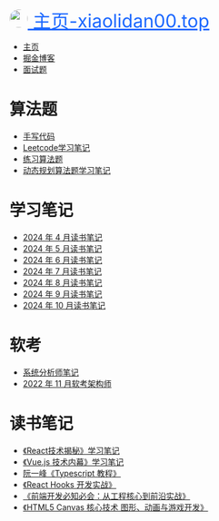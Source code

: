<a style='text-align:center;font-size:32px;color:#1a67ff;white-space: nowrap;' href='https://www.xiaolidan00.top'>
<img style="height:32px;width:32px;border-radius:50%" src='http://www.xiaolidan00.top/bell-icon.png'/>
主页-xiaolidan00.top </a>

- [主页](#index.md)
- [掘金博客](#https://juejin.cn/user/224781403162798)
- [面试题](#interview/index.md)

# 算法题

- [手写代码](#code/interview-code.md)
- [Leetcode学习笔记](#code/code-study.md)
- [练习算法题](#code/code.md)
- [动态规划算法题学习笔记](#code/dongtai.md)

# 学习笔记

- [2024 年 4 月读书笔记](#study/2024-4.md)
- [2024 年 5 月读书笔记](#study/2024-5.md)
- [2024 年 6 月读书笔记](#study/2024-6.md)
- [2024 年 7 月读书笔记](#study/2024-7.md)
- [2024 年 8 月读书笔记](#study/2024-8.md)
- [2024 年 9 月读书笔记](#study/2024-9.md)
- [2024 年 10 月读书笔记](#study/2024-10.md)

# 软考

- [系统分析师笔记](#ruankao/analysis.md)
- [2022 年 11 月软考架构师](#ruankao/note.md)

# 读书笔记

- [《React技术揭秘》学习笔记](#books/react-tech.md)
- [《Vue.js 技术内幕》学习笔记](#books/vue3.md)
- [阮一峰《Typescript 教程》](#books/ts.md)
- [《React Hooks 开发实战》](#books/react-hook.md)
- [《前端开发必知必会：从工程核心到前沿实战》](#books/book1.md)
- [《HTML5 Canvas 核心技术 图形、动画与游戏开发》](#books/canvas.md)